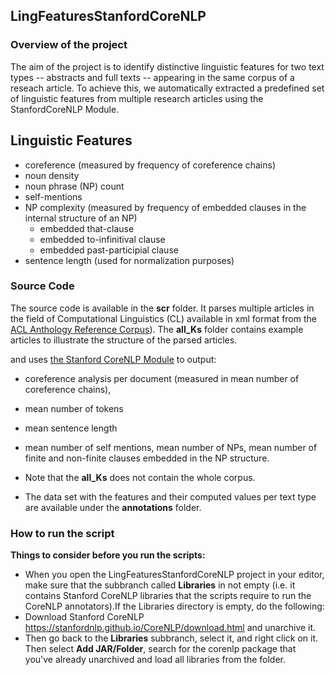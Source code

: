 ## LingFeaturesStanfordCoreNLP

### Overview of the project
The aim of the project is to identify distinctive linguistic features for two text types -- abstracts and full texts -- appearing in the same corpus of a reseach article. To achieve this, we automatically extracted a predefined set of linguistic features from multiple research articles using the StanfordCoreNLP Module. 

## Linguistic Features
- coreference (measured by frequency of coreference chains)
- noun density
- noun phrase (NP) count
- self-mentions
- NP complexity (measured by frequency of embedded clauses in the internal structure of an NP)
  - embedded that-clause
  - embedded to-infinitival clause
  - embedded past-participial clause
- sentence length (used for normalization purposes)
 


### Source Code
The source code is available in the **scr** folder. It parses multiple articles in the field of Computational Linguistics (CL) available in xml format from the [ACL Anthology Reference Corpus](https://acl-arc.comp.nus.edu.sg/)). The **all_Ks** folder contains example articles to illustrate the structure of the parsed articles.

and uses [the Stanford CoreNLP Module](https://stanfordnlp.github.io/CoreNLP/index.html) to output:
- coreference analysis per document (measured in mean number of coreference chains),
- mean number of tokens
- mean sentence length
- mean number of self mentions, mean number of NPs, mean number of finite and non-finite clauses embedded in the NP structure.

- Note that the **all_Ks** does not contain the whole corpus.

- The data set with the features and their computed values per text type are available under the **annotations** folder.

### How to run the script
**Things to consider before you run the scripts:**
- When you open the LingFeaturesStanfordCoreNLP project in your editor, make sure that the subbranch called **Libraries** in not empty (i.e. it contains Stanford CoreNLP libraries that the scripts require to run the CoreNLP annotators).If the Libraries directory is empty, do the following:
- Download Stanford CoreNLP https://stanfordnlp.github.io/CoreNLP/download.html and unarchive it.
- Then go back to the **Libraries** subbranch, select it, and right click on it. Then select **Add JAR/Folder**, search for the corenlp package that you've already unarchived and load all libraries from the folder.

